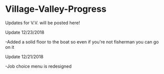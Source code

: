 # Village-Valley-Progress
Updates for V.V. will be posted here!

Update 12/23/2018

-Added a solid floor to the boat so even if you're not fisherman you can go on it

Update 12/21/2018

-Job choice menu is redesigned
